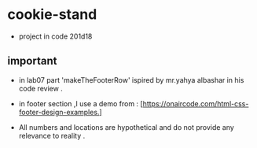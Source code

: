 # cookie-stand
- project in code 201d18
## important 
- in lab07 part 'makeTheFooterRow' ispired by mr.yahya albashar in his code review .
- in footer section ,I use a demo from : [https://onaircode.com/html-css-footer-design-examples.]

- All numbers and locations are hypothetical and do not provide any relevance to reality .




